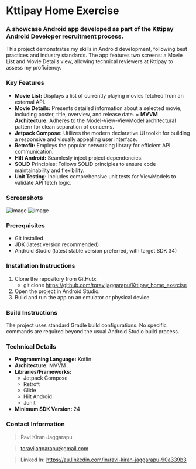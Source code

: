 # Kttipay Home Exercise

### A showcase Android app developed as part of the Kttipay Android Developer recruitment process.
This project demonstrates my skills in Android development, following best practices and industry standards. The app features two screens: a Movie List and Movie Details view, allowing technical reviewers at Kttipay to assess my proficiency.

### Key Features
- **Movie List:** Displays a list of currently playing movies fetched from an external API.
- **Movie Details:** Presents detailed information about a selected movie, including poster, title, overview, and release date.
= **MVVM Architecture:** Adheres to the Model-View-ViewModel architectural pattern for clean separation of concerns.
- **Jetpack Compose:** Utilizes the modern declarative UI toolkit for building a responsive and visually appealing user interface.
- **Retrofit:** Employs the popular networking library for efficient API communication.
- **Hilt Android:** Seamlesly inject project dependencies.
- **SOLID** Principles: Follows SOLID principles to ensure code maintainability and flexibility.
- **Unit Testing:** Includes comprehensive unit tests for ViewModels to validate API fetch logic.

### Screenshots

![image](https://github.com/user-attachments/assets/39a66cf8-9fea-45a7-b4ee-3dfcb016fee7)
![image](https://github.com/user-attachments/assets/ee638454-64e8-42b3-b777-48f8219b56a9)

### Prerequisites
- Git installed
- JDK (latest version recommended)
- Android Studio (latest stable version preferred, with target SDK 34)

### Installation Instructions
  1. Clone the repository from GitHub:
     - git clone https://github.com/toravijaggarapu/Kttipay_home_exercise
  2. Open the project in Android Studio.
  3. Build and run the app on an emulator or physical device.

### Build Instructions
The project uses standard Gradle build configurations. No specific commands are required beyond the usual Android Studio build process.

### Technical Details
- **Programming Language:** Kotlin
- **Architecture:** MVVM
- **Libraries/Frameworks:**
  - Jetpack Compose
  - Retroft
  - Glide
  - Hilt Android
  - Junit
- **Minimum SDK Version:** 24

### Contact Information
> Ravi Kiran Jaggarapu

> toravijaggarapu@gmail.com

> **Linked In:** https://au.linkedin.com/in/ravi-kiran-jaggarapu-90a339b3

